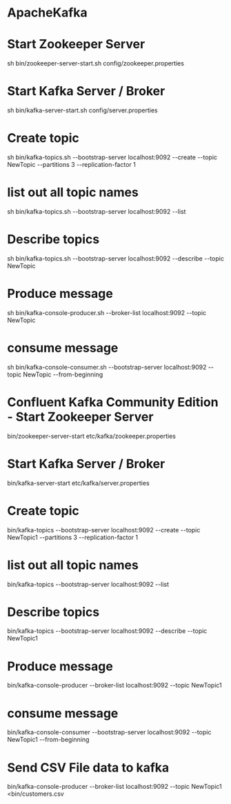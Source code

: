# ApacheKafka

# Start Zookeeper Server

sh bin/zookeeper-server-start.sh config/zookeeper.properties

# Start Kafka Server / Broker

sh bin/kafka-server-start.sh config/server.properties

# Create topic

sh bin/kafka-topics.sh --bootstrap-server localhost:9092 --create --topic NewTopic --partitions 3 --replication-factor 1

# list out all topic names

sh bin/kafka-topics.sh --bootstrap-server localhost:9092 --list

# Describe topics

sh bin/kafka-topics.sh --bootstrap-server localhost:9092 --describe --topic NewTopic

# Produce message

sh bin/kafka-console-producer.sh --broker-list localhost:9092 --topic NewTopic

# consume message

sh bin/kafka-console-consumer.sh --bootstrap-server localhost:9092 --topic NewTopic --from-beginning

# Confluent Kafka Community Edition - Start Zookeeper Server

bin/zookeeper-server-start etc/kafka/zookeeper.properties

# Start Kafka Server / Broker

bin/kafka-server-start etc/kafka/server.properties

# Create topic

bin/kafka-topics --bootstrap-server localhost:9092 --create --topic NewTopic1 --partitions 3 --replication-factor 1

# list out all topic names

bin/kafka-topics --bootstrap-server localhost:9092 --list

# Describe topics

bin/kafka-topics --bootstrap-server localhost:9092 --describe --topic NewTopic1

# Produce message

bin/kafka-console-producer --broker-list localhost:9092 --topic NewTopic1

# consume message

bin/kafka-console-consumer --bootstrap-server localhost:9092 --topic NewTopic1 --from-beginning 

# Send CSV File data to kafka

bin/kafka-console-producer --broker-list localhost:9092 --topic NewTopic1 <bin/customers.csv

